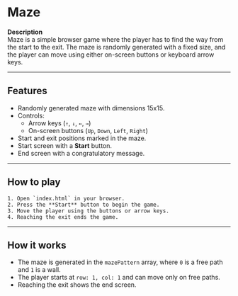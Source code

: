 # Maze

**Description**  
Maze is a simple browser game where the player has to find the way from the start to the exit. The maze is randomly generated with a fixed size, and the player can move using either on-screen buttons or keyboard arrow keys.

---

## Features

- Randomly generated maze with dimensions 15x15.
- Controls:
  - Arrow keys (`↑`, `↓`, `←`, `→`)
  - On-screen buttons (`Up`, `Down`, `Left`, `Right`)
- Start and exit positions marked in the maze.
- Start screen with a **Start** button.
- End screen with a congratulatory message.

---

## How to play

    1. Open `index.html` in your browser.
    2. Press the **Start** button to begin the game.
    3. Move the player using the buttons or arrow keys.
    4. Reaching the exit ends the game.

---

## How it works

- The maze is generated in the `mazePattern` array, where `0` is a free path and `1` is a wall.
- The player starts at `row: 1, col: 1` and can move only on free paths.
- Reaching the exit shows the end screen.

